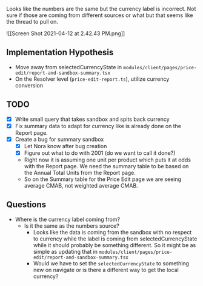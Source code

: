 Looks like the numbers are the same but the currency label is incorrect. Not sure if those are coming from different sources or what but that seems like the thread to pull on. 

![[Screen Shot 2021-04-12 at 2.42.43 PM.png]]

## Implementation Hypothesis
- Move away from selectedCurrencyState in `modules/client/pages/price-edit/report-and-sandbox-summary.tsx`
- On the Resolver level (`price-edit-report.ts`), utilize currency conversion

## TODO 
- [x] Write small query that takes sandbox and spits back currency
- [x] Fix summary data to adapt for currency like is already done on the Report page. 
- [x] Create a bug for summary sandbox
	- [x] Let Nora know after bug creation
	- [x] Figure out what to do with 2001 (do we want to call it done?)
	- Right now it is assuming one unit per product which puts it at odds with the Report page. We need the summary table to be based on the Annual Total Units from the Report page. 
	- So on the Summary table for the Price Edit page we are seeing average CMAB, not weighted average CMAB. 

## Questions
- Where is the currency label coming from? 
	- Is it the same as the numbers source? 
		- Looks like the data is coming from the sandbox with no respect to currency while the label is coming from selectedCurrencyState while it should probably be something different. So it might be as simple as updating that in `modules/client/pages/price-edit/report-and-sandbox-summary.tsx`
		- Would we have to set the `selectedCurrencyState` to something new on navigate or is there a different way to get the local currency? 